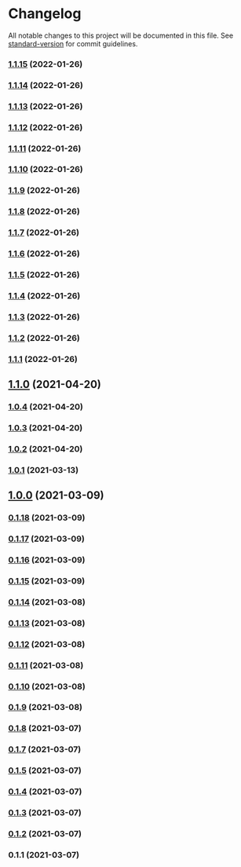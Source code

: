 # Changelog

All notable changes to this project will be documented in this file. See [standard-version](https://github.com/conventional-changelog/standard-version) for commit guidelines.

### [1.1.15](https://gitlab.com/oddwes-main/resume/compare/v1.1.14...v1.1.15) (2022-01-26)

### [1.1.14](https://gitlab.com/oddwes-main/resume/compare/v1.1.13...v1.1.14) (2022-01-26)

### [1.1.13](https://gitlab.com/oddwes-main/resume/compare/v1.1.12...v1.1.13) (2022-01-26)

### [1.1.12](https://gitlab.com/oddwes-main/resume/compare/v1.1.11...v1.1.12) (2022-01-26)

### [1.1.11](https://gitlab.com/oddwes-main/resume/compare/v1.1.10...v1.1.11) (2022-01-26)

### [1.1.10](https://gitlab.com/oddwes-main/resume/compare/v1.1.9...v1.1.10) (2022-01-26)

### [1.1.9](https://gitlab.com/oddwes-main/resume/compare/v1.1.8...v1.1.9) (2022-01-26)

### [1.1.8](https://gitlab.com/oddwes-main/resume/compare/v1.1.7...v1.1.8) (2022-01-26)

### [1.1.7](https://gitlab.com/oddwes-main/resume/compare/v1.1.6...v1.1.7) (2022-01-26)

### [1.1.6](https://gitlab.com/oddwes-main/resume/compare/v1.1.5...v1.1.6) (2022-01-26)

### [1.1.5](https://gitlab.com/oddwes-main/resume/compare/v1.1.4...v1.1.5) (2022-01-26)

### [1.1.4](https://gitlab.com/oddwes-main/resume/compare/v1.1.3...v1.1.4) (2022-01-26)

### [1.1.3](https://gitlab.com/oddwes-main/resume/compare/v1.1.2...v1.1.3) (2022-01-26)

### [1.1.2](https://github.com/oddwes/resume/compare/v1.1.1...v1.1.2) (2022-01-26)

### [1.1.1](https://github.com/oddwes/resume/compare/v1.1.0...v1.1.1) (2022-01-26)

## [1.1.0](https://gitlab.com/oddwes-main/resume/compare/v1.0.4...v1.1.0) (2021-04-20)

### [1.0.4](https://gitlab.com/oddwes-main/resume/compare/v1.0.3...v1.0.4) (2021-04-20)

### [1.0.3](https://gitlab.com/oddwes-main/resume/compare/v1.0.2...v1.0.3) (2021-04-20)

### [1.0.2](https://gitlab.com/oddwes-main/resume/compare/v1.0.1...v1.0.2) (2021-04-20)

### [1.0.1](https://gitlab.com/oddwes-main/resume/compare/v0.1.18...v1.0.1) (2021-03-13)

## [1.0.0](https://gitlab.com/oddwes-main/resume/compare/v0.1.18...v1.0.0) (2021-03-09)

### [0.1.18](https://gitlab.com/oddwes-main/resume/compare/v0.1.17...v0.1.18) (2021-03-09)

### [0.1.17](https://gitlab.com/oddwes-main/resume/compare/v0.1.16...v0.1.17) (2021-03-09)

### [0.1.16](https://gitlab.com/oddwes-main/resume/compare/v0.1.14...v0.1.16) (2021-03-09)

### [0.1.15](https://gitlab.com/oddwes-main/resume/compare/v0.1.14...v0.1.15) (2021-03-09)

### [0.1.14](https://gitlab.com/oddwes-main/resume/compare/v0.1.13...v0.1.14) (2021-03-08)

### [0.1.13](https://gitlab.com/oddwes-main/resume/compare/v0.1.12...v0.1.13) (2021-03-08)

### [0.1.12](https://gitlab.com/oddwes-main/resume/compare/v0.1.11...v0.1.12) (2021-03-08)

### [0.1.11](https://gitlab.com/oddwes-main/resume/compare/v0.1.10...v0.1.11) (2021-03-08)

### [0.1.10](https://gitlab.com/oddwes-main/resume/compare/v0.1.9...v0.1.10) (2021-03-08)

### [0.1.9](https://gitlab.com/oddwes-main/resume/compare/v0.1.8...v0.1.9) (2021-03-08)

### [0.1.8](https://gitlab.com/oddwes-main/resume/compare/v0.1.7...v0.1.8) (2021-03-07)

### [0.1.7](https://gitlab.com/oddwes-main/resume/compare/v0.1.6...v0.1.7) (2021-03-07)

### [0.1.5](https://gitlab.com/oddwes-main/resume/compare/v0.1.4...v0.1.5) (2021-03-07)

### [0.1.4](https://gitlab.com/oddwes-main/resume/compare/v0.1.3...v0.1.4) (2021-03-07)

### [0.1.3](https://gitlab.com/oddwes-main/resume/compare/v0.1.2...v0.1.3) (2021-03-07)

### [0.1.2](https://gitlab.com/oddwes/resume/compare/v0.1.1...v0.1.2) (2021-03-07)

### 0.1.1 (2021-03-07)
